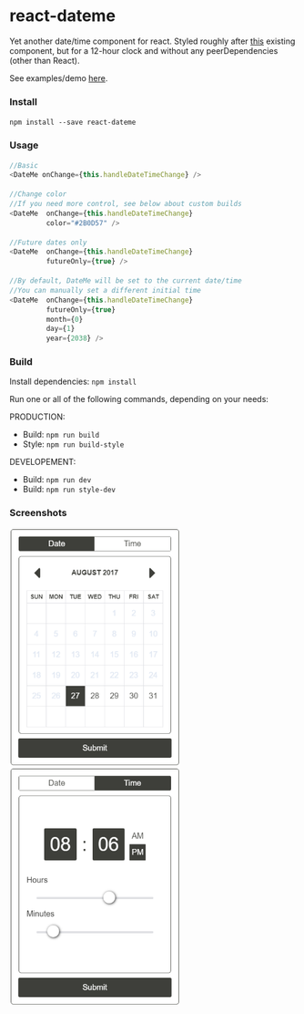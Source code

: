 # react-dateme
Yet another date/time component for react. Styled roughly after [this](https://github.com/wangzuo/input-moment) existing component, but for
a 12-hour clock and without any peerDependencies (other than React).

See examples/demo [here](https://jhavrick.github.io/react-dateme/test/).

### Install

`npm install --save react-dateme`

### Usage

``` javascript
//Basic
<DateMe onChange={this.handleDateTimeChange} />

//Change color 
//If you need more control, see below about custom builds
<DateMe  onChange={this.handleDateTimeChange} 
         color="#2B0D57" />
         
//Future dates only
<DateMe  onChange={this.handleDateTimeChange} 
         futureOnly={true} />
         
//By default, DateMe will be set to the current date/time
//You can manually set a different initial time
<DateMe  onChange={this.handleDateTimeChange} 
         futureOnly={true}
         month={0} 
         day={1} 
         year={2038} />


```

### Build
Install dependencies: `npm install`

Run one or all of the following commands, depending on your needs:

PRODUCTION:
- Build: `npm run build`
- Style: `npm run build-style`

DEVELOPEMENT:
- Build: `npm run dev`
- Build: `npm run style-dev`

### Screenshots
<img src="screenshots/react-dateme-date.png" width="300"> <img src="screenshots/react-dateme-time.png" width="300">



